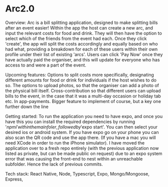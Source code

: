 # Arc2.0

Overview:
Arc is a bill splitting application, designed to make splitting bills after an event easier! Within the app the host
can create a new arc, and input the relevant costs for food and drink. They will then have the option to select which
of the friends from the event had each. Once they click 'create', the app will split the costs accordingly and 
equally based on who had what, providing a breakdown for each of these users within their own profile under their 
list of existing 'arcs'. Users can click 'Pay Now' once they have actually paid the organiser, and this will update 
for everyone who has access to and were a part of the event.
 
Upcoming features:
Options to split costs more specifically, designating different amounts for food or drink for individuals if the host
wishes to do so. 
The options to upload photos, so that the organiser can add a photo of the physical bill itself. 
Cross-contribution so that different users can upload bills to the event, in the case that it was a multi-day occasion
or holiday tab etc.
In app-payments. Bigger feature to implement of course, but a key one further down the line


Getting started:
To run the application you need to have expo, and once you have this you can install the required dependencies 
by running '$npm i' within the main foler, followed by '$expo start'. You can then select your desired ios or android 
system. If you have expo go on your phone you can also scan the QR code and use the app there. (If you have a mac you 
will need XCode in order to run the iPhone simulator).
I have moved the application over to a fresh repo entirely (with the previous application now listed as private, but 
can be made public on request) due to an expo system error that was causing the front-end to nest within an unreachable 
subfolder. Hence the lack of previous commits.

Tech stack:
React Native,
Node,
Typescript,
Expo,
Mongo/Mongoose,
Express,
